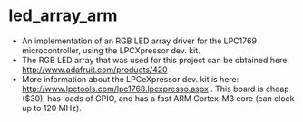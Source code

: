 led_array_arm
=============
- An implementation of an RGB LED array driver for the LPC1769 microcontroller, using the LPCXpressor dev. kit.
- The RGB LED array that was used for this project can be obtained here: http://www.adafruit.com/products/420 .
- More information about the LPCeXpressor dev. kit is here: http://www.lpctools.com/lpc1768.lpcxpresso.aspx . This board is cheap ($30), has loads of GPIO, and has a fast ARM Cortex-M3 core (can clock up to 120 MHz).
